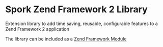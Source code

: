 Spork Zend Framework 2 Library
=====
Extension library to add time saving, reusable, configurable features to a Zend Framework 2 application

The library can be included as a [Zend Framework Module](http://framework.zend.com/manual/current/en/user-guide/modules.html)